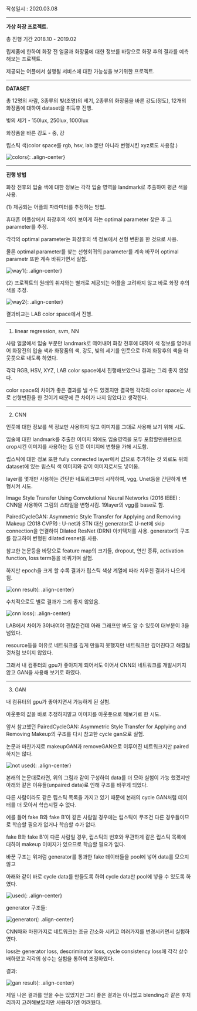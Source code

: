 작성일시 : 2020.03.08

---
**가상 화장 프로젝트.**

총 진행 기간 2018.10 - 2019.02

립제품에 한하여 화장 전 얼굴과 화장품에 대한 정보를 바탕으로 화장 후의 결과를 예측해보는 프로젝트.

제공되는 어플에서 실행될 서비스에 대한 가능성을 보기위한 프로젝트.

---
**DATASET**

총 12명의 사람, 3종류의 빛(조명)의 세기, 2종류의 화장품을 바른 강도(정도), 12개의 화장품에 대하여 dataset을 취득후 진행.

빛의 세기 - 150lux, 250lux, 1000lux

화장품을 바른 강도 - 중, 강

립스틱 색(color space를 rgb, hsv, lab 뿐만 아니라 변형시킨 xyz로도 사용함.)

![colors](https://github.com/JooJiyun/virtual_makeup/Assets/lipstick_colors.png){: .align-center} 

---
**진행 방법**

화장 전후의 입술 색에 대한 정보는 각각 입술 영역을 landmark로 추출하여 평균 색을 사용.

(1) 제공되는 어플의 파라미터를 추정하는 방법. 

휴대폰 어플상에서 화장후의 색이 보이게 하는 optimal parameter 찾은 후 그 parameter를 추정. 

각각의 optimal parameter는 화장후의 색 정보에서 선형 변환을 한 것으로 사용.

물론 optimal parameter를 찾는 선형회귀의 parameter를 계속 바꾸어 optimal parametr 또한 계속 바꿔가면서 실험.

![way1](https://github.com/JooJiyun/virtual_makeup/Assets/lipsticks_1.png){: .align-center} 

(2) 프로젝트의 원래의 취지와는 별개로 제공되는 어플을 고려하지 않고 바로 화장 후의 색을 추정.

![way2](https://github.com/JooJiyun/virtual_makeup/Assets/lipsticks_2.png){: .align-center} 

결과비교는 LAB color space에서 진행. 


---

1) linear regression, svm, NN

사람 얼굴에서 입술 부분만 landmark로 떼어내어 화장 전후에 대하여 색 정보를 얻어내어
화장전의 입술 색과 화장품의 색, 강도, 빛의 세기를 인풋으로 하여 화장후의 색을 아웃풋으로 내도록 하였다.

각각 RGB, HSV, XYZ, LAB color space에서 진행해보았으나 결과는 그리 좋지 않았다.

color space의 차이가 좋은 결과를 낼 수도 있겠지만 결국엔 각각의 color space는 서로 선형변환을 한 것이기 때문에 큰 차이가 나지 않았다고 생각한다.


---
2) CNN

인풋에 대한 정보를 색 정보만 사용하지 않고 이미지를 그대로 사용해 보기 위해 시도.

입술에 대한 landmark를 추출한 이미지 외에도 입술영역을 모두 포함할만큼만으로 crop시킨 이미지를 사용하는 등 인풋 이미지에 변형을 가해 시도함.

립스틱에 대한 정보 또한 fully connected layer에서 값으로 추가하는 것 외로도 위의 dataset에 있는 립스틱 색 이미지와 같이 이미지로서도 넣어봄.

layer를 몇개만 사용하는 간단한 네트워크부터 시작하여, vgg, Unet등을 간단하게 변형시켜 시도.

Image Style Transfer Using Convolutional Neural Networks (2016 IEEE)
: CNN을 사용하여 그림의 스타일을 변형시킴. 19layer의 vgg를 base로 함.

PairedCycleGAN: Asymmetric Style Transfer for Applying and Removing Makeup (2018 CVPR)
: U-net과 STN 대신 generator로 U-net에 skip connection을 연결하여 Dilated ResNet (DRN) 아키텍처를 사용. 
generator의 구조를 참고하여 변형된 dilated resnet을 사용.


참고한 논문등을 바탕으로 feature map의 크기들, dropout, 연산 종류, activation function, loss term등을 바꿔가며 실험.

하지만 epoch을 크게 할 수록 결과가 립스틱 색상 계열에 따라 치우친 결과가 나오게 됨.

![cnn result](https://github.com/JooJiyun/virtual_makeup/Assets/cnn_result.png){: .align-center} 

수치적으로도 별로 결과가 그리 좋지 않았음.

![cnn loss](https://github.com/JooJiyun/virtual_makeup/Assets/CNN_loss.png){: .align-center} 

LAB에서 차이가 3이내여야 괜찮은건데 아래 그래프만 봐도 알 수 있듯이 대부분이 3을 넘었다.

resource등을 이유로 네트워크를 깊게 만들지 못했지만 네트워크만 깊어진다고 해결될 것처럼 보이지 않았다.

그래서 내 컴퓨터의 gpu가 좋아지게 되어서도 이어서 CNN의 네트워크를 개발시키지 않고 GAN을 사용해 보기로 하였다.


---
3) GAN

내 컴퓨터의 gpu가 좋아지면서 가능하게 된 실험.

아웃풋의 값을 바로 추정하지말고 이미지를 아웃풋으로 해보기로 한 시도.

앞서 참고했던 PairedCycleGAN: Asymmetric Style Transfer for Applying and Removing Makeup의 구조를 다시 참고한 cycle gan으로 실험.

논문과 마찬가지로 makeupGAN과 removeGAN으로 이루어진 네트워크지만 paired하지는 않다.

![not used](https://github.com/JooJiyun/virtual_makeup/Assets/not_used.png){: .align-center} 

본래의 논문대로라면, 위의 그림과 같이 구성하여 data를 더 모아 실험이 가능 했겠지만 아래와 같은 이유들(unpaired data)로 인해 구조를 바꾸게 되었다.


다른 사람이라도 같은 립스틱 목록을 가지고 있기 때문에 본래의 cycle GAN처럼 데이터를 더 모아서 학습시킬 수 없다.


예를 들어 fake B와 fake B’이 같은 사람일 경우에는 립스틱이 무조건 다른 경우들이므로 학습할 필요가 없거나 학습할 수가 없다.

fake B와 fake B’이 다른 사람일 경우, 립스틱의 번호와 무관하게 같은 립스틱 목록에 대하여 makeup 이미지가 있으므로 학습할 필요가 없다.

바꾼 구조는 위처럼 generator를 통과한 fake 데이터들을 pool에 넣어 data를 모으지 않고 

아래와 같이 바로 cycle data를 만들도록 하여 cycle data만 pool에 넣을 수 있도록 하였다.

![used](https://github.com/JooJiyun/virtual_makeup/Assets/used.png){: .align-center} 

generator 구조들:

![generator](https://github.com/JooJiyun/virtual_makeup/Assets/generator.png){: .align-center} 

CNN때와 마찬가지로 네트워크는 조금 간소화 시키고 여러가지를 변경시키면서 실험하였다.

loss는 generator loss, descriminator loss, cycle consistency loss에 각각 상수배하였고 각각의 상수는 실험을 통하여 조정하였다.

결과:

![gan result](https://github.com/JooJiyun/virtual_makeup/Assets/gan_result.png){: .align-center} 

제일 나은 결과를 얻을 수는 있었지만 그리 좋은 결과는 아니었고 blending과 같은 후처리까지 고려해보았지만 사용하기엔 어려웠다.


